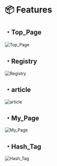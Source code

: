 # 📦 Features

## ・Top_Page

![Top_Page](https://gyazo.com/208519fc8474448d25a029957764316e/raw)
　
## ・Registry

![Registry](https://gyazo.com/988bede70b82023ddd0ccaf7656dcc13/raw)

## ・article

![article](https://gyazo.com/ce78ff2b6f5556d73cc0555dcee75f88/raw)

## ・My_Page

![My_Page](https://gyazo.com/e4ec757ba4614381a2f6acf45484ad4f/raw)

## ・Hash_Tag

![Hash_Tag](https://gyazo.com/529753f1dca66294451af3b9d4e7868b/raw)




　

